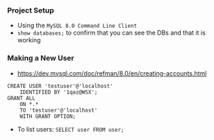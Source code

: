 ### Project Setup
 - Using the `MySQL 8.0 Command Line Client`
 - `show databases;` to confirm that you can see the DBs and that it is working

### Making a New User
 - https://dev.mysql.com/doc/refman/8.0/en/creating-accounts.html
```
CREATE USER 'testuser'@'localhost'
	IDENTIFIED BY '1qaz@WSX';
GRANT ALL 
	ON *.* 
	TO 'testuser'@'localhost' 
	WITH GRANT OPTION;
```
 - To list users: `SELECT user FROM user;`
